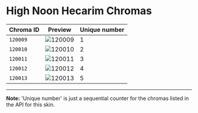 # High Noon Hecarim Chromas

| Chroma ID | Preview | Unique number |
|---|---|---|
| `120009` | ![120009](https://raw.communitydragon.org/latest/plugins/rcp-be-lol-game-data/global/default/v1/champion-chroma-images/120/120009.png) | 1 |
| `120010` | ![120010](https://raw.communitydragon.org/latest/plugins/rcp-be-lol-game-data/global/default/v1/champion-chroma-images/120/120010.png) | 2 |
| `120011` | ![120011](https://raw.communitydragon.org/latest/plugins/rcp-be-lol-game-data/global/default/v1/champion-chroma-images/120/120011.png) | 3 |
| `120012` | ![120012](https://raw.communitydragon.org/latest/plugins/rcp-be-lol-game-data/global/default/v1/champion-chroma-images/120/120012.png) | 4 |
| `120013` | ![120013](https://raw.communitydragon.org/latest/plugins/rcp-be-lol-game-data/global/default/v1/champion-chroma-images/120/120013.png) | 5 |

---

**Note:** 'Unique number' is just a sequential counter for the chromas listed in the API for this skin.